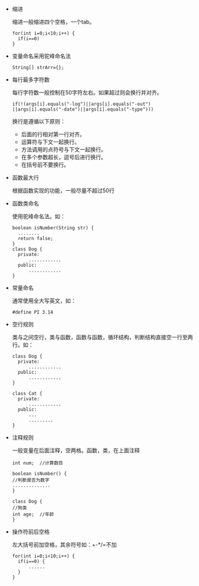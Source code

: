 - 缩进

  缩进一般缩进四个空格，一个tab。

  ```
  for(int i=0;i<10;i++) {
  	if(i==0)
  }
  ```

- 变量命名采用驼峰命名法

  ```
  String[] strArr={};
  ```

- 每行最多字符数

  每行字符数一般控制在50字符左右。如果超过则会换行并对齐。

  ```
  if(!(args[i].equals("-log")||args[i].equals("-out")
  ||args[i].equals("-date")||args[i].equals("-type"))) 
  ```

  换行是遵循以下原则：

  - 后面的行相对第一行对齐。
  - 运算符与下文一起换行。
  - 方法调用的点符号与下文一起换行。
  - 在多个参数超长，逗号后进行换行。
  - 在括号前不要换行。

- 函数最大行

  根据函数实现的功能，一般尽量不超过50行

- 函数类命名

  使用驼峰命名法。如：

  ```
  boolean isNumber(String str) {
  	........
  	return false;
  }
  class Dog {
  	private:
  		............
  	public:
  		............
  }
  ```

- 常量命名

  通常使用全大写英文，如：

  ```
  #define PI 3.14
  ```

- 空行规则

  类与之间空行，类与函数，函数与函数，循环结构，判断结构直接空一行至两行。如：

  ```
  class Dog {
  	private:
  		............
  	public:
  		............
  }
  
  class Cat {
  	private:
  		............
  	public:
  		...
  		.........
  }
  ```

- 注释规则

  一般变量在后面注释，空两格。函数，类，在上面注释

  ```
  int num;  //计算数目
  
  boolean isNumber() {
  //判断是否为数字
  ..............
  }
  
  class Dog {
  //狗类
  int age;  //年龄
  }
  ```

- 操作符前后空格

  左大括号前加空格，其余符号如：+-*/=不加

  ```
  for(int i=0;i<10;i++) {
  	if(i==0) {
  		......
  	}
  }
  ```
